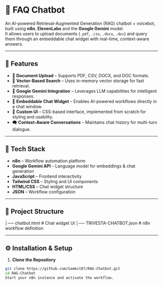 # 🧠 FAQ Chatbot

An AI-powered Retrieval-Augmented Generation (RAG) chatbot + voicebot, built using **n8n**, **ElevenLabs** and the **Google Gemini** model.  
It allows users to upload documents (`.pdf`, `.csv`, `.docx`, `.doc`) and query them through an embeddable chat widget with real-time, context-aware answers.

---

## 📌 Features
- 📂 **Document Upload** – Supports PDF, CSV, DOCX, and DOC formats.
- 🧠 **Vector-Based Search** – Uses in-memory vector storage for fast retrieval.
- 🤖 **Google Gemini Integration** – Leverages LLM capabilities for intelligent responses.
- 💬 **Embeddable Chat Widget** – Enables AI-powered workflows directly in a chat window.
- 🎨 **Custom UI** – CSS-based interface, implemented from scratch for styling and usability.
- 🗨 **Context-Aware Conversations** – Maintains chat history for multi-turn dialogue.
  
---

## 🚀 Tech Stack
- **n8n** – Workflow automation platform
- **Google Gemini API** – Language model for embeddings & chat generation
- **JavaScript** – Frontend interactivity
- **Tailwind CSS** – Styling and UI components
- **HTML/CSS** – Chat widget structure
- **JSON** – Workflow configuration

---

## 📂 Project Structure
│── chatbot.html # Chat widget UI
│── TRIVESTA-CHATBOT.json # n8n workflow definition

---

## ⚙️ Installation & Setup

1. **Clone the Repository**
```bash
git clone https://github.com/Sammit07/RAG-Chatbot.git
cd RAG-Chatbot
Start your n8n instance and activate the workflow.
